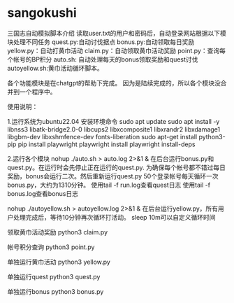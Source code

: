 # sangokushi
三国志自动模拟脚本介绍
读取user.txt的用户和密码后，自动登录网站根据以下模块处理不同任务
quest.py:自动讨伐据点
bonus.py:自动领取每日奖励
yellow.py：自动打黄巾活动
claim.py：自动领取黄巾活动奖励
point.py：查询每个帐号的BP积分
auto.sh: 自动处理每天的bonus领取奖励和quest讨伐
autoyellow.sh:黄巾活动循环脚本。

各个功能模块是在chatgpt的帮助下完成。
因为是陆续完成的，所以各个模块没合并到一个程序中。

使用说明：

1.运行系统为ubuntu22.04
安装环境命令
sudo apt update
sudo apt install -y libnss3 libatk-bridge2.0-0 libcups2 libxcomposite1 libxrandr2 libxdamage1 libgbm-dev libxshmfence-dev fonts-liberation
sudo apt-get install python3-pip
pip install playwright
playwright install
playwright install-deps

2.运行各个模块
nohup ./auto.sh > auto.log 2>&1 &
在后台运行bonus.py和quest.py。在运行时会先停止正在运行的quest.py.
为确保每个帐号都不错过每日奖励，bonus会运行二次。然后重新运行quest.py
50个登录帐号每天循环一次bonus.py，大约为1310分钟。
使用tail -f run.log查看quest日志
使用tail -f bonus.log查看bonus日志

nohup ./autoyellow.sh > autoyellow.log 2>&1 &
在后台运行yellow.py，所有用户处理完成后，等待10分钟再次循环打活动。
sleep 10m可以自定义循环时间

领取黄巾活动奖励
python3 claim.py

帐号积分查询
python3 point.py

单独运行黄巾活动
python3 yellow.py

单独运行quest
python3 quest.py

单独运行bonus
python3 bonus.py
